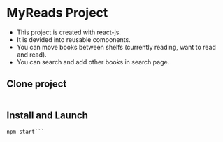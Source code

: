 # MyReads Project

- This project is created with react-js.
- It is devided into reusable components.
- You can move books between shelfs (currently reading, want to read and read).
- You can search and add other books in search page.

## Clone project
```git clone https://github.com/khaledatia25/react-udacity-project.git
```

## Install and Launch
```npm install
npm start```

